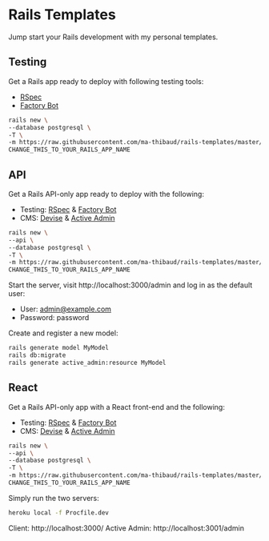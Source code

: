 # Rails Templates
Jump start your Rails development with my personal templates.

## Testing
Get a Rails app ready to deploy with following testing tools:
- [RSpec](https://github.com/rspec/rspec-rails)
- [Factory Bot](https://github.com/thoughtbot/factory_bot_rails)

```bash
rails new \
--database postgresql \
-T \
-m https://raw.githubusercontent.com/ma-thibaud/rails-templates/master/testing.rb \
CHANGE_THIS_TO_YOUR_RAILS_APP_NAME
```

## API
Get a Rails API-only app ready to deploy with the following:
- Testing: [RSpec](https://github.com/rspec/rspec-rails) & [Factory Bot](https://github.com/thoughtbot/factory_bot_rails)
- CMS: [Devise](https://github.com/heartcombo/devise) & [Active Admin](https://github.com/activeadmin/activeadmin)


```bash
rails new \
--api \
--database postgresql \
-T \
-m https://raw.githubusercontent.com/ma-thibaud/rails-templates/master/api.rb \
CHANGE_THIS_TO_YOUR_RAILS_APP_NAME
```

Start the server, visit http://localhost:3000/admin and log in as the default user:
- User: admin@example.com
- Password: password

Create and register a new model:
```bash
rails generate model MyModel
rails db:migrate
rails generate active_admin:resource MyModel
```

## React
Get a Rails API-only app with a React front-end and the following:
- Testing: [RSpec](https://github.com/rspec/rspec-rails) & [Factory Bot](https://github.com/thoughtbot/factory_bot_rails)
- CMS: [Devise](https://github.com/heartcombo/devise) & [Active Admin](https://github.com/activeadmin/activeadmin)


```bash
rails new \
--api \
--database postgresql \
-T \
-m https://raw.githubusercontent.com/ma-thibaud/rails-templates/master/react.rb \
CHANGE_THIS_TO_YOUR_RAILS_APP_NAME
```

Simply run the two servers:
```bash
heroku local -f Procfile.dev
```

Client: http://localhost:3000/
Active Admin: http://localhost:3001/admin
